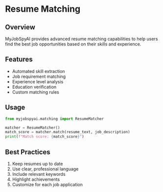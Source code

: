# Resume Matching

## Overview

MyJobSpyAI provides advanced resume matching capabilities to help users find the best job opportunities based on their skills and experience.

## Features

- Automated skill extraction
- Job requirement matching
- Experience level analysis
- Education verification
- Custom matching rules

## Usage

```python
from myjobspyai.matching import ResumeMatcher

matcher = ResumeMatcher()
match_score = matcher.match(resume_text, job_description)
print(f"Match score: {match_score}")
```

## Best Practices

1. Keep resumes up to date
2. Use clear, professional language
3. Include relevant keywords
4. Highlight achievements
5. Customize for each job application